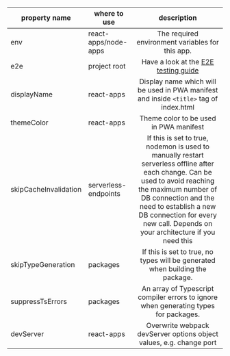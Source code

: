 | property name         | where to use         |                                                                                                                                     description                                                                                                                                     |
| --------------------- | -------------------- | :---------------------------------------------------------------------------------------------------------------------------------------------------------------------------------------------------------------------------------------------------------------------------------: |
| env                   | react-apps/node-apps |                                                                                                                  The required environment variables for this app.                                                                                                                   |
| e2e                   | project root         |                                                                                                                 Have a look at the [E2E testing guide](e2e_testing)                                                                                                                 |
| displayName           | react-apps           |                                                                                               Display name which will be used in PWA manifest and inside `<title>` tag of index.html                                                                                                |
| themeColor            | react-apps           |                                                                                                                       Theme color to be used in PWA manifest                                                                                                                        |
| skipCacheInvalidation | serverless-endpoints | If this is set to true, nodemon is used to manually restart serverless offline after each change. Can be used to avoid reaching the maximum number of DB connection and the need to establish a new DB connection for every new call. Depends on your architecture if you need this |
| skipTypeGeneration    | packages             |                                                                                                    If this is set to true, no types will be generated when building the package.                                                                                                    |
| suppressTsErrors      | packages             |                                                                                                An array of Typescript compiler errors to ignore when generating types for packages.                                                                                                 |
| devServer             | react-apps           |                                                                                                         Overwrite webpack devServer options object values, e.g. change port                                                                                                         |
